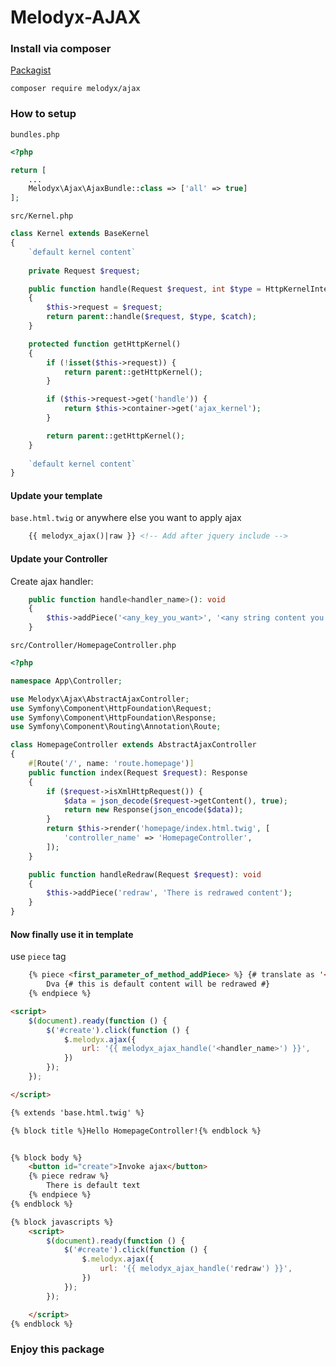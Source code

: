 # Melodyx-AJAX

### Install via composer
[Packagist](https://packagist.org/packages/melodyx/ajax)
``` shell
composer require melodyx/ajax
```


### How to setup
`bundles.php`
```php
<?php

return [
    ...
    Melodyx\Ajax\AjaxBundle::class => ['all' => true]
];
```

`src/Kernel.php`
```php
class Kernel extends BaseKernel
{
    `default kernel content`
    
    private Request $request;

    public function handle(Request $request, int $type = HttpKernelInterface::MAIN_REQUEST, bool $catch = true)
    {
        $this->request = $request;
        return parent::handle($request, $type, $catch);
    }

    protected function getHttpKernel()
    {
        if (!isset($this->request)) {
            return parent::getHttpKernel();
        }

        if ($this->request->get('handle')) {
            return $this->container->get('ajax_kernel');
        }

        return parent::getHttpKernel();
    }
    
    `default kernel content`
}
```

#### Update your template
`base.html.twig` or anywhere else you want to apply ajax
```html
    {{ melodyx_ajax()|raw }} <!-- Add after jquery include -->
```

#### Update your Controller

Create ajax handler:
```php
    public function handle<handler_name>(): void
    {
        $this->addPiece('<any_key_you_want>', '<any string content you send>');
    }
```

`src/Controller/HomepageController.php`
```php
<?php

namespace App\Controller;

use Melodyx\Ajax\AbstractAjaxController;
use Symfony\Component\HttpFoundation\Request;
use Symfony\Component\HttpFoundation\Response;
use Symfony\Component\Routing\Annotation\Route;

class HomepageController extends AbstractAjaxController
{
    #[Route('/', name: 'route.homepage')]
    public function index(Request $request): Response
    {
        if ($request->isXmlHttpRequest()) {
            $data = json_decode($request->getContent(), true);
            return new Response(json_encode($data));
        }
        return $this->render('homepage/index.html.twig', [
            'controller_name' => 'HomepageController',
        ]);
    }

    public function handleRedraw(Request $request): void
    {
        $this->addPiece('redraw', 'There is redrawed content');
    }
}
```

#### Now finally use it in template
use `piece` tag
```html
    {% piece <first_parameter_of_method_addPiece> %} {# translate as '<div id="piece-<first_parameter_of_method_addPiece>">'#}
        Dva {# this is default content will be redrawed #}
    {% endpiece %}

<script>
    $(document).ready(function () {
        $('#create').click(function () {
            $.melodyx.ajax({
                url: '{{ melodyx_ajax_handle('<handler_name>') }}',
            })
        });
    });

</script>
```
```html
{% extends 'base.html.twig' %}

{% block title %}Hello HomepageController!{% endblock %}


{% block body %}
    <button id="create">Invoke ajax</button>
    {% piece redraw %}
        There is default text
    {% endpiece %}
{% endblock %}

{% block javascripts %}
    <script>
        $(document).ready(function () {
            $('#create').click(function () {
                $.melodyx.ajax({
                    url: '{{ melodyx_ajax_handle('redraw') }}',
                })
            });
        });

    </script>
{% endblock %}
```

### Enjoy this package